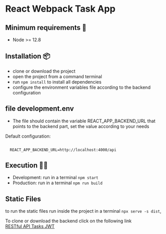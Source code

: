 # React Webpack Task App 

## Minimum requirements 📄
- Node >= 12.8


## Installation 📦
- clone or download the project
- open the project from a command terminal
- run `npm install` to install all dependencies
- configure the environment variables file according to the backend configuration

## file development.env
- The file should contain the variable REACT_APP_BACKEND_URL that points to the backend part, set the value according to your needs

Default configuration:

```env

  REACT_APP_BACKEND_URL=http://localhost:4000/api
```


## Execution 🚀🚀 
- Development: run in a terminal `npm start`
- Production: run in a terminal `npm run build`

## Static Files 
to run the static files run inside the project in a terminal `npx serve -s dist`, 


To clone or download the backend click on the following link 
<br>
<a href="https://github.com/eduardo-talavera/restful-api-tasks-jwt">RESTful API Tasks JWT</a>
